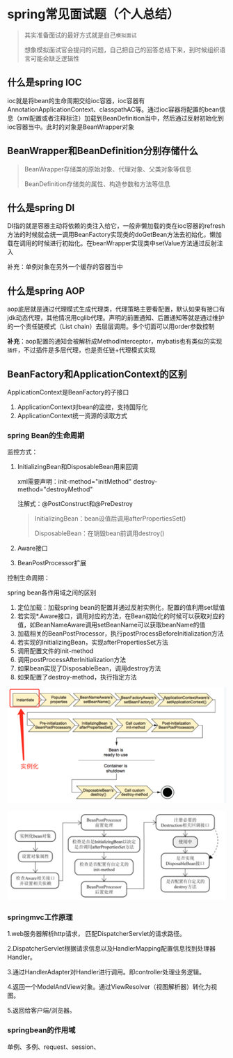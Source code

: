 # spring常见面试题（个人总结）

>其实准备面试的最好方式就是自己`模拟面试`
>
>想象模拟面试官会提问的问题，自己把自己的回答总结下来，到时候组织语言可能会缺乏逻辑性



## 什么是spring IOC

ioc就是将bean的生命周期交给ioc容器，ioc容器有AnnotationApplicationContext、classpathAC等。通过ioc容器将配置的bean信息（xml配置或者注释标注）加载到BeanDefinition当中，然后通过反射初始化到ioc容器当中。此时的对象是BeanWrapper对象



## BeanWrapper和BeanDefinition分别存储什么

>BeanWrapper存储类的原始对象、代理对象、父类对象等信息
>
>BeanDefinition存储类的属性、构造参数和方法等信息



## 什么是spring DI

DI指的就是容器主动将依赖的类注入给它，一般非懒加载的类在ioc容器的refresh方法的时候就会统一调用BeanFactory实现类的doGetBean方法去初始化，懒加载在调用的时候进行初始化。在beanWrapper实现类中setValue方法通过反射注入

补充：单例对象在另外一个缓存的容器当中



## 什么是spring AOP

aop底层就是通过代理模式生成代理类，代理策略主要看配置，默认如果有接口有jdk动态代理，其他情况用cglib代理。声明的前置通知、后置通知等就是通过维护的一个责任链模式（List chain）去层层调用。多个切面可以用order参数控制

**补充**：aop配置的通知会被解析成MethodInterceptor，mybatis也有类似的实现`插件`，不过插件是多层代理，也是责任链+代理模式实现



## BeanFactory和ApplicationContext的区别

ApplicationContext是BeanFactory的子接口

1. ApplicationContext对bean的监控，支持国际化
2. ApplicationContext统一资源的读取方式



### spring Bean的生命周期

监控方式：

1. InitializingBean和DisposableBean用来回调

   xml需要声明：init-method="initMethod" destroy-method="destroyMethod"

   注解式：@PostConstruct和@PreDestroy

   >InitializingBean：bean设值后调用afterPropertiesSet()
   >
   >DisposableBean：在销毁bean前调用destroy()

2. Aware接口

3. BeanPostProcessor扩展

   

控制生命周期：

spring bean各作用域之间的区别



1. 定位加载：加载spring bean的配置并通过反射实例化，配置的值利用set赋值
2. 若实现*.Aware接口，调用对应的方法，在Bean初始化的时候可以获取对应的值，如BeanNameAware调用setBeanName可以获取beanName的值
3. 加载相关的BeanPostProcessor，执行postProcessBeforeInitialization方法
4. 若实现的InitializingBean，实现afterPropertiesSet方法
5. 调用配置文件的init-method
6. 调用postProcessAfterInitialization方法
7. 如果bean实现了DisposableBean，调用destroy方法
8. 如果配置了destroy-method，执行指定方法



![image-20200706134520811](spring%E5%B8%B8%E8%A7%81%E9%9D%A2%E8%AF%95%E9%A2%98%EF%BC%88%E4%B8%AA%E4%BA%BA%E6%80%BB%E7%BB%93%EF%BC%89.assets/image-20200706134520811.png)

![image-20200706134833649](spring%E5%B8%B8%E8%A7%81%E9%9D%A2%E8%AF%95%E9%A2%98%EF%BC%88%E4%B8%AA%E4%BA%BA%E6%80%BB%E7%BB%93%EF%BC%89.assets/image-20200706134833649.png)



### springmvc工作原理

1.web服务器解析http请求， 匹配DispatcherServlet的请求路径。

2.DispatcherServlet根据请求信息以及HandlerMapping配置信息找到处理器Handler。

3.通过HandlerAdapter对Handler进行调用。即controller处理业务逻辑。

4.返回一个ModelAndView对象。通过ViewResolver（视图解析器）转化为视图。

5.返回给客户端/浏览器。



### springbean的作用域

单例、多例、request、session、
